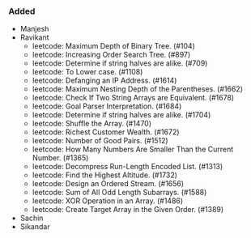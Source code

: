 ### Added

- Manjesh
- Ravikant
  - leetcode: Maximum Depth of Binary Tree. (#104)
  - leetcode: Increasing Order Search Tree. (#897)
  - leetcode: Determine if string halves are alike. (#709)
  - leetcode: To Lower case. (#1108)
  - leetcode: Defanging an IP Address. (#1614)
  - leetcode: Maximum Nesting Depth of the Parentheses. (#1662)
  - leetcode: Check If Two String Arrays are Equivalent. (#1678)
  - leetcode: Goal Parser Interpretation. (#1684)
  - leetcode: Determine if string halves are alike. (#1704)
  - leetcode: Shuffle the Array. (#1470)
  - leetcode: Richest Customer Wealth. (#1672)
  - leetcode: Number of Good Pairs. (#1512)
  - leetcode: How Many Numbers Are Smaller Than the Current Number. (#1365)
  - leetcode: Decompress Run-Length Encoded List. (#1313)
  - leetcode: Find the Highest Altitude. (#1732)
  - leetcode: Design an Ordered Stream. (#1656)
  - leetcode: Sum of All Odd Length Subarrays. (#1588)
  - leetcode: XOR Operation in an Array. (#1486)
  - leetcode: Create Target Array in the Given Order. (#1389) 
- Sachin
- Sikandar
